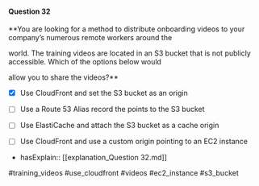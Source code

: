 #### Question  32


**You are looking for a method to distribute onboarding videos to your company’s numerous remote workers around the

world. The training videos are located in an S3 bucket that is not publicly accessible. Which of the options below would

allow you to share the videos?**


- [x] Use CloudFront and set the S3 bucket as an origin


- [ ] Use a Route 53 Alias record the points to the S3 bucket


- [ ] Use ElastiCache and attach the S3 bucket as a cache origin


- [ ] Use CloudFront and use a custom origin pointing to an EC2 instance



- hasExplain:: [[explanation_Question  32.md]]

#training_videos #use_cloudfront #videos #ec2_instance #s3_bucket 